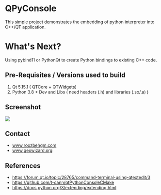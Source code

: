 # QPyConsole

This simple project demonstrates the embedding of python interpreter into C++/QT application.

# What's Next?

Using pybind11 or PythonQt to create Python bindings to existing C++ code.

## Pre-Requisites / Versions used to build

1) Qt 5.15.1 ( QTCore + QTWidgets)
2) Python 3.8 + Dev and Libs  ( need headers (.h) and libraries (.so/.a) )

## Screenshot

![](https://github.com/roozbehg/QPyConsole/blob/master/screenshots/QPyConsole.png)

## Contact

* www.roozbehgm.com
* www.geowizard.org

## References

* https://forum.qt.io/topic/28765/command-terminal-using-qtextedit/3
* https://github.com/t-cann/qtPythonConsoleCMake
* https://docs.python.org/3/extending/extending.html